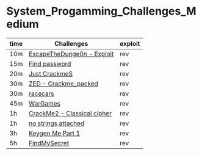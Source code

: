 # System_Progamming_Challenges_Medium
| time | Challenges | exploit |
| ------ | --------------------------- | ------------------------------- |
| 10m | [EscapeTheDunge0n - Exploit](EscapeTheDunge0n%20-%20Expl0it_solve/WriteUp.md) | rev |
| 15m | [Find password](./Find%20password_solve/WriteUp.md) | rev |
| 20m | [Just CrackmeS](./Just%20crackmeS_solve/WriteUp.md) | rev |
| 30m | [ZED - Crackme_packed](./ZED-Crackme_packed_solve/WriteUp.md) | rev |
| 30m | [racecars](./racecars_solve/WriteUp.md) | rev |
| 45m | [WarGames](./WarGames_solve/WriteUp.md) | rev |
| 1h | [CrackMe2 - Classical cipher](./CrackMe2%20-%20Classical%20cipher_solve/WriteUp.md) | rev |
| 1h | [no strings attached](./no%20strings%20attached_solve/WriteUp.md) | rev |
| 3h | [Keygen Me Part 1](./Keygen%20Me%20Part%201_solve/WriteUp.md) | rev |
| 5h | [FindMySecret](./FindMySecret_thread/WriteUp.md) | rev |
